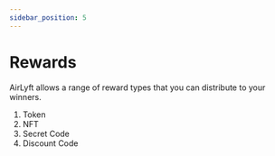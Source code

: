 ```yaml
---
sidebar_position: 5
---
```


# Rewards

AirLyft allows a range of reward types that you can distribute to your winners. 
1. Token
2. NFT
3. Secret Code 
4. Discount Code